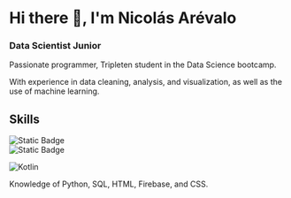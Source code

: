 # Hi there 👋, I'm Nicolás Arévalo
### Data Scientist Junior

Passionate programmer, Tripleten student in the Data Science bootcamp.

With experience in data cleaning, analysis, and visualization, as well as the use of machine learning. 

## Skills
![Static Badge](https://img.shields.io/badge/Python-3776AB?style=for-the-badge&logo=python&logoColor=255%2C%20255%2C%20255)<br>
![Static Badge](https://img.shields.io/badge/Python?style=for-the-badge&logo=python&logoColor=255%2C%20255%2C%20255&logoSize=auto&labelColor=255%2C%200%2C%200&color=255%2C%20255%2C%20255)


![Kotlin](https://img.shields.io/badge/Kotlin-0095D5?style=for-the-badge&logo=kotlin&logoColor=white&labelColor=101010)</br>



Knowledge of Python, SQL, HTML, Firebase, and CSS.


<!--
**nicolukas0631/nicolukas0631** is a ✨ _special_ ✨ repository because its `README.md` (this file) appears on your GitHub profile.

Here are some ideas to get you started:

- 🔭 I’m currently working on ...
- 🌱 I’m currently learning ...
- 👯 I’m looking to collaborate on ...
- 🤔 I’m looking for help with ...
- 💬 Ask me about ...
- 📫 How to reach me: ...
- 😄 Pronouns: ...
- ⚡ Fun fact: ...
-->
